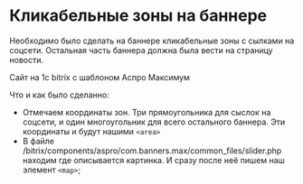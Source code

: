 # Кликабельные зоны на баннере #
Необходимо было сделать на баннере кликабельные зоны с сылками на соцсети. Остальная часть баннера должна была вести на страницу новости.

Сайт на 1c bitrix с шаблоном Аспро Максимум

Что и как было сделанно:
- Отмечаем координаты зон. Три прямоугольника для сыслок на соцсети, и один многоугольник для всего остального баннера. Эти координаты и будут нашими `<area>`
- В файле /bitrix/components/aspro/com.banners.max/common_files/slider.php находим где описывается картинка. И сразу после неё пишем наш элемент `<map>`;
